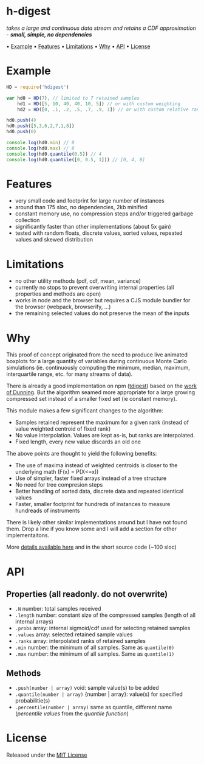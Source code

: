 <!-- markdownlint-disable MD004 MD007 MD010 MD041 MD022 MD024 MD032 -->
# h-digest

*takes a large and continuous data stream and retains a CDF approximation* -
***small, simple, no dependencies***

• [Example](#Example) • [Features](#Features) • [Limitations](#Limitations) • [Why](#Why) • [API](#API) • [License](#license)

# Example

```javascript
HD = require('hdigest')

var hd0 = HD(7), // limited to 7 retained samples
    hd1 = HD([5, 10, 40, 40, 10, 5]) // or with custom weighting
    hd2 = HD([0, .1, .2, .5, .7, .9, 1]) // or with custom relative ranks

hd0.push(4)
hd0.push([5,3,6,2,7,1,8])
hd0.push(0)

console.log(hd0.min) // 0
console.log(hd0.max) // 8
console.log(hd0.quantile(0.5)) // 4
console.log(hd0.quantile([0, 0.5, 1])) // [0, 4, 8]
```

# Features

* very small code and footprint for large number of instances
* around than 175 sloc, no dependencies, 2kb minified
* constant memory use, no compression steps and/or triggered garbage collection
* significantly faster than other implementations (about 5x gain)
* tested with random floats, discrete values, sorted values, repeated values and skewed distribution

# Limitations

* no other utility methods (pdf, cdf, mean, variance)
* currently no stops to prevent overwriting internal properties (all properties and methods are open)
* works in node and the browser but requires a CJS module bundler for the browser (webpack, browserify, ...)
* the remaining selected values do not preserve the mean of the inputs

# Why

This proof of concept originated from the need to produce live animated boxplots
for a large quantity of variables during continuous Monte Carlo simulations
(ie. continuously computing the minimum, median, maximum, interquartile range, etc. for many streams of data).

There is already a good implementation on npm ([tdigest](https://www.npmjs.com/package/tdigest))
based on the [work of Dunning](https://github.com/tdunning/t-digest).
But the algorithm seamed more appropriate for a large growing compressed set instead of a smaller fixed set (ie constant memory).

This module makes a few significant changes to the algorithm:
* Samples retained represent the maximum for a given rank (instead of value weighted centroid of fixed rank)
* No value interpolation. Values are kept as-is, but ranks are interpolated.
* Fixed length, every new value discards an old one

The above points are thought to yield the following benefits:
* The use of maxima instead of weighted centroids is closer to the underlying math (F(x) = P(X<=x))
* Use of simpler, faster fixed arrays instead of a tree structure
* No need for tree compresion steps
* Better handling of sorted data, discrete data and repeated identical values
* Faster, smaller footprint for hundreds of instances to measure hundreads of instruments

There is likely other similar implementations around but I have not found them.
Drop a line if you know some and I will add a section for other implementaitons.

More [details available here](technical-notes.md) and in the short source code (~100 sloc)

# API

## Properties (all readonly. do not overwrite)
* `.N` number: total samples received
* `.length` number: constant size of the compressed samples (length of all internal arrays)
* `.probs` array: internal sigmoid/cdf used for selecting retained samples
* `.values` array: selected retained sample values
* `.ranks` array: interpolated ranks of retained samples
* `.min` number: the minimum of all samples. Same as `quantile(0)`
* `.max` number: the minimum of all samples. Same as `quantile(1)`

## Methods
* `.push(number | array)` void: sample value(s) to be added
* `.quantile(number | array)` {number | array}: value(s) for specified probabilitie(s)
* `.percentile(number | array)` same as quantile, different name (*percentile values* from the *quantile function*)

# License

Released under the [MIT License](http://www.opensource.org/licenses/MIT)
